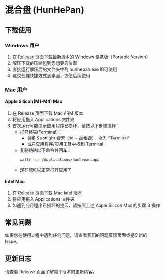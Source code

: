 # 混合盘 (HunHePan)

## 下载使用

### Windows 用户
1. 在 Release 页面下载最新版本的 Windows 便携版（Portable Version）
2. 解压下载的压缩包到您想要的位置
3. 直接运行解压后的文件夹中的 hunhepan.exe 即可使用
4. 建议创建快捷方式到桌面，方便后续使用

### Mac 用户

#### Apple Silicon (M1-M4) Mac
1. 在 Release 页面下载 Mac ARM 版本
2. 将应用拖入 Applications 文件夹
3. 首次运行可能提示应用程序已损坏，请按以下步骤操作：
   - 打开终端(Terminal)：
     * 使用 Spotlight 搜索（⌘ + 空格键），输入 "Terminal"
     * 或在应用程序/实用工具中找到 Terminal
   - 复制粘贴以下命令并回车：
     ```bash
     xattr -cr /Applications/hunhepan.app
     ```
   - 现在您可以正常打开应用了

#### Intel Mac
1. 在 Release 页面下载 Mac Intel 版本
2. 将应用拖入 Applications 文件夹
3. 如遇到应用程序已损坏的提示，请按照上述 Apple Silicon Mac 的步骤 3 操作

## 常见问题

如果您在使用过程中遇到任何问题，请查看我们的问题反馈页面或提交新的 Issue。

## 更新日志

请查看 Release 页面了解每个版本的更新内容。
